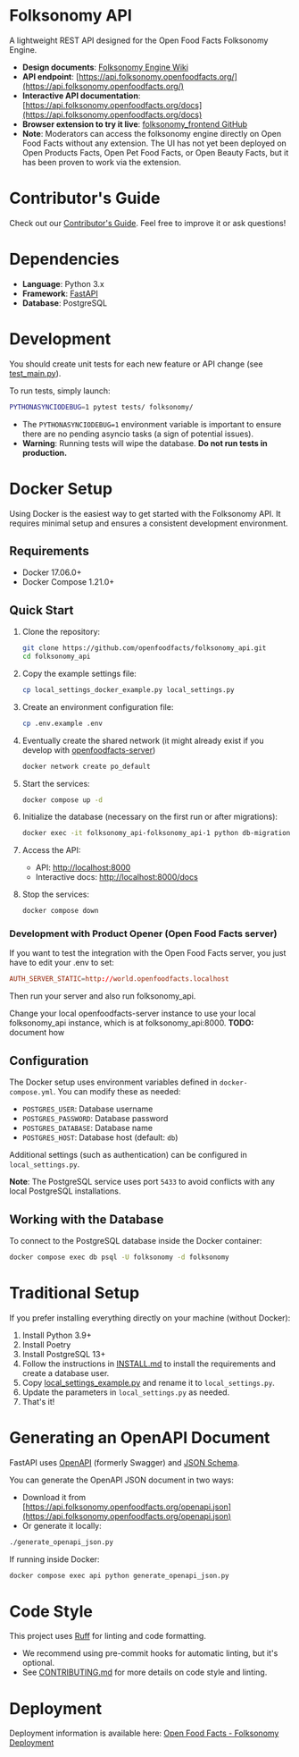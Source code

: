 # Folksonomy API

A lightweight REST API designed for the Open Food Facts Folksonomy Engine.

- **Design documents**: [Folksonomy Engine Wiki](https://wiki.openfoodfacts.org/Folksonomy_Engine)
- **API endpoint**: [https://api.folksonomy.openfoodfacts.org/](https://api.folksonomy.openfoodfacts.org/)
- **Interactive API documentation**: [https://api.folksonomy.openfoodfacts.org/docs](https://api.folksonomy.openfoodfacts.org/docs)
- **Browser extension to try it live**: [folksonomy_frontend GitHub](https://github.com/openfoodfacts/folksonomy_frontend)
- **Note**: Moderators can access the folksonomy engine directly on Open Food Facts without any extension.
  The UI has not yet been deployed on Open Products Facts, Open Pet Food Facts, or Open Beauty Facts, but it has been proven to work via the extension.

# Contributor's Guide

Check out our [Contributor's Guide](./CONTRIBUTING.md).
Feel free to improve it or ask questions!

# Dependencies

- **Language**: Python 3.x
- **Framework**: [FastAPI](https://fastapi.tiangolo.com/)
- **Database**: PostgreSQL

# Development

You should create unit tests for each new feature or API change (see [test_main.py](https://github.com/openfoodfacts/folksonomy_api/blob/main/tests/test_main.py)).

To run tests, simply launch:

```bash
PYTHONASYNCIODEBUG=1 pytest tests/ folksonomy/
```

- The `PYTHONASYNCIODEBUG=1` environment variable is important to ensure there are no pending asyncio tasks (a sign of potential issues).
- **Warning**: Running tests will wipe the database. **Do not run tests in production.**

# Docker Setup

Using Docker is the easiest way to get started with the Folksonomy API.
It requires minimal setup and ensures a consistent development environment.

## Requirements

- Docker 17.06.0+
- Docker Compose 1.21.0+

## Quick Start

1. Clone the repository:
   ```bash
   git clone https://github.com/openfoodfacts/folksonomy_api.git
   cd folksonomy_api
   ```

2. Copy the example settings file:
   ```bash
   cp local_settings_docker_example.py local_settings.py
   ```

3. Create an environment configuration file:
   ```bash
   cp .env.example .env
   ```

3. Eventually create the shared network (it might already exist if you develop with [openfoodfacts-server](https://github.com/openfoodfacts/openfoodfacts-server/pulls))
   ```bash
   docker network create po_default
   ```

4. Start the services:
   ```bash
   docker compose up -d
   ```

5. Initialize the database (necessary on the first run or after migrations):
   ```bash
   docker exec -it folksonomy_api-folksonomy_api-1 python db-migration.py
   ```

6. Access the API:
   - API: [http://localhost:8000](http://localhost:8000)
   - Interactive docs: [http://localhost:8000/docs](http://localhost:8000/docs)

7. Stop the services:
   ```bash
   docker compose down
   ```

### Development with Product Opener (Open Food Facts server)

If you want to test the integration with the Open Food Facts server,
you just have to edit your .env to set:
```conf
AUTH_SERVER_STATIC=http://world.openfoodfacts.localhost
```
Then run your server and also run folksonomy_api.

Change your local openfoodfacts-server instance to use your local folksonomy_api instance, which is at folksonomy_api:8000.
**TODO:** document how

## Configuration

The Docker setup uses environment variables defined in `docker-compose.yml`.
You can modify these as needed:

- `POSTGRES_USER`: Database username
- `POSTGRES_PASSWORD`: Database password
- `POSTGRES_DATABASE`: Database name
- `POSTGRES_HOST`: Database host (default: `db`)

Additional settings (such as authentication) can be configured in `local_settings.py`.

**Note**: The PostgreSQL service uses port `5433` to avoid conflicts with any local PostgreSQL installations.

## Working with the Database

To connect to the PostgreSQL database inside the Docker container:

```bash
docker compose exec db psql -U folksonomy -d folksonomy
```

# Traditional Setup

If you prefer installing everything directly on your machine (without Docker):

1. Install Python 3.9+
2. Install Poetry
3. Install PostgreSQL 13+
4. Follow the instructions in [INSTALL.md](https://github.com/openfoodfacts/folksonomy_api/blob/main/INSTALL.md) to install the requirements and create a database user.
5. Copy [local_settings_example.py](https://github.com/openfoodfacts/folksonomy_api/blob/main/local_settings_example.py) and rename it to `local_settings.py`.
6. Update the parameters in `local_settings.py` as needed.
7. That's it!

# Generating an OpenAPI Document

FastAPI uses [OpenAPI](https://github.com/OAI/OpenAPI-Specification) (formerly Swagger) and [JSON Schema](https://json-schema.org/).

You can generate the OpenAPI JSON document in two ways:

- Download it from [https://api.folksonomy.openfoodfacts.org/openapi.json](https://api.folksonomy.openfoodfacts.org/openapi.json)
- Or generate it locally:

```bash
./generate_openapi_json.py
```

If running inside Docker:

```bash
docker compose exec api python generate_openapi_json.py
```

# Code Style

This project uses [Ruff](https://github.com/astral-sh/ruff) for linting and code formatting.

- We recommend using pre-commit hooks for automatic linting, but it's optional.
- See [CONTRIBUTING.md](CONTRIBUTING.md) for more details on code style and linting.

# Deployment

Deployment information is available here:
[Open Food Facts - Folksonomy Deployment](https://openfoodfacts.github.io/openfoodfacts-infrastructure/folksonomy/)
